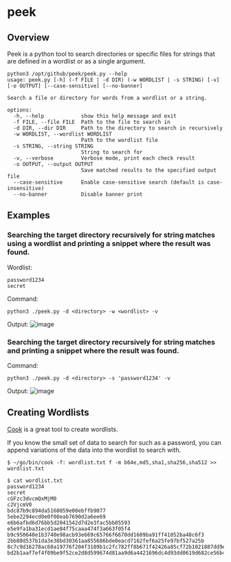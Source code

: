 # peek
## Overview
Peek is a python tool to search directories or specific files for strings that are defined in a wordlist or as a single argument.

```
python3 /opt/github/peek/peek.py --help
usage: peek.py [-h] (-f FILE | -d DIR) (-w WORDLIST | -s STRING) [-v] [-o OUTPUT] [--case-sensitive] [--no-banner]

Search a file or directory for words from a wordlist or a string.

options:
  -h, --help            show this help message and exit
  -f FILE, --file FILE  Path to the file to search in
  -d DIR, --dir DIR     Path to the directory to search in recursively
  -w WORDLIST, --wordlist WORDLIST
                        Path to the wordlist file
  -s STRING, --string STRING
                        String to search for
  -v, --verbose         Verbose mode, print each check result
  -o OUTPUT, --output OUTPUT
                        Save matched results to the specified output file
  --case-sensitive      Enable case-sensitive search (default is case-insensitive)
  --no-banner           Disable banner print
```

## Examples
### Searching the target directory recursively for string matches using a wordlist and printing a snippet where the result was found.
Wordlist:
```
password1234
secret
```
Command:
```
python3 ./peek.py -d <directory> -w <wordlist> -v
```
Output:
![image](https://github.com/user-attachments/assets/11b58c36-6c56-4e00-ab79-fa3ed7e2f88b)

### Searching the target directory recursively for string matches and printing a snippet where the result was found.
Command:
```
python3 ./peek.py -d <directory> -s 'password1234' -v
```
Output:
![image](https://github.com/user-attachments/assets/91bcd6d4-7a3d-4dab-99ec-ee8dab230587)

## Creating Wordlists
[Cook](https://github.com/glitchedgitz/cook) is a great tool to create wordlists.

If you know the small set of data to search for such as a password, you can append variations of the data into the wordlist to search with.
```
$ ~/go/bin/cook -f: wordlist.txt f -m b64e,md5,sha1,sha256,sha512 >> wordlist.txt

$ cat wordlist.txt
password1234
secret
cGFzc3dvcmQxMjM0
c2VjcmV0
bdc87b9c894da5168059e00ebffb9077
5ebe2294ecd0e0f08eab7690d2a6ee69
e6b6afbd6d76bb5d2041542d7d2e3fac5bb05593
e5e9fa1ba31ecd1ae84f75caaa474f3a663f05f4
b9c950640e1b3740e98acb93e669c65766f6670dd1609ba91ff41052ba48c6f3
2bb80d537b1da3e38bd30361aa855686bde0eacd7162fef6a25fe97bf527a25b
8c7c9d16278ac60a19776f204f3109b1c2fc782ff8b671f42426a85cf72b1021887dd9e4febe420dcd215ba499ff12e230daf67afffde8bf84befe867a8822c4
bd2b1aaf7ef4f09be9f52ce2d8d599674d81aa9d6a4421696dc4d93dd0619d682ce56b4d64a9ef097761ced99e0f67265b5f76085e5b0ee7ca4696b2ad6fe2b2
```

